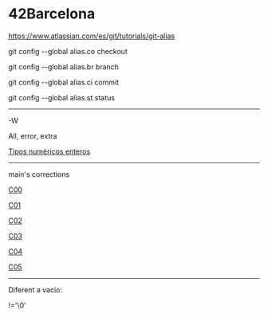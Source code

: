 # 42Barcelona


https://www.atlassian.com/es/git/tutorials/git-alias



  git config --global alias.co checkout

  git config --global alias.br branch

  git config --global alias.ci commit

  git config --global alias.st status
  
---

  -W
  
All, error, extra
  

[Tipos numéricos enteros ](https://docs.microsoft.com/es-es/dotnet/csharp/language-reference/builtin-types/integral-numeric-types)

---
main's corrections

[C00](https://github.com/gonzimaster/C00_eval)

[C01](https://github.com/gonzimaster/C01_eval)

[C02](https://github.com/gonzimaster/C02_eval)

[C03](https://github.com/gonzimaster/C03_eval)

[C04](https://github.com/gonzimaster/C04_eval)

[C05](https://github.com/gonzimaster/C05_eval)

---

Diferent a vacio:

 !='\0'
